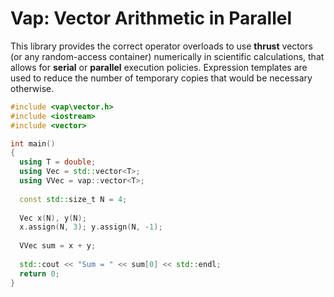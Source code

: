 Vap: Vector Arithmetic in Parallel
==================================

This library provides the correct operator overloads to use **thrust** vectors (or any random-access container) numerically in scientific 
calculations, that allows for **serial** or **parallel** execution policies. Expression templates are used to reduce the number of temporary copies that would be necessary otherwise. 

```c++
#include <vap\vector.h>
#include <iostream>
#include <vector>

int main()
{
  using T = double;
  using Vec = std::vector<T>;
  using VVec = vap::vector<T>;
  
  const std::size_t N = 4;
  
  Vec x(N), y(N);
  x.assign(N, 3); y.assign(N, -1);
  
  VVec sum = x + y;
  
  std::cout << "Sum = " << sum[0] << std::endl;
  return 0;
}
```
